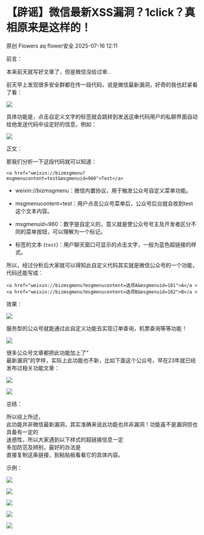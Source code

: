 #  【辟谣】微信最新XSS漏洞？1click？真相原来是这样的！  
原创 Flowers aq  flower安全   2025-07-16 12:11  
  
前言：  
  
本来前天就写好文章了，但是微信没给过审..  
  
前天早上发现很多安全群都在传一段代码，说是微信最新漏洞，好奇的我也赶紧看了看：  
  
![](https://mmbiz.qpic.cn/mmbiz_png/licEEwv67W2Y0cINAWd0kc6KdMJm63VIUGktEq4vojEIEVibXp8b7DtMYn4fHKIYyicSzgVuCRSKwO5ZqXI8KqjNw/640?wx_fmt=png&from=appmsg "")  
  
具体功能是，点击自定义文字的标签就会跳转到发送这串代码用户的私聊界面自动给他发送代码中设定好的信息，例如：  
  
![](https://mmbiz.qpic.cn/mmbiz_jpg/licEEwv67W2Y0cINAWd0kc6KdMJm63VIUWdTp5Lrs6lZ5dVv9PSpro6PD4RweTUKJOO4DaAKDMiaVZgLLZT2ZAlw/640?wx_fmt=jpeg&from=appmsg "")  
  
  
正文：  
  
那我们分析一下这段代码就可以知道：  
  
```
<a href="weixin://bizmsgmenu?msgmenucontent=test&msgmenuid=960">Test</a>
```  
  
- weixin://bizmsgmenu：微信内置协议，用于触发公众号自定义菜单功能。  
  
- msgmenucontent=test：用户点击公众号菜单后，公众号后台就会收到test这个文本内容。  
  
- msgmenuid=960：数字是自定义的，意义就是使公众号号主及开发者区分不同的菜单按钮，可以理解为一个标记。  
  
- <a>标签的文本 (`test`)：用户聊天窗口可显示的点击文字，一般为蓝色超链接的样式。  
  
  
所以，经过分析后大家就可以得知此自定义代码其实就是微信公众号的一个功能，代码还能写成：  
```
<a href="weixin://bizmsgmenu?msgmenucontent=选项A&msgmenuid=101">A</a >
<a href="weixin://bizmsgmenu?msgmenucontent=选项B&msgmenuid=102">B</a >
```  
  
效果：  
  
![](https://mmbiz.qpic.cn/mmbiz_png/licEEwv67W2Y0cINAWd0kc6KdMJm63VIUMzHtEJW7Dgo7ggNibicTy8NHEDVZvPItEVteib4Z9Kv9yWZTcvO8RicQGw/640?wx_fmt=png&from=appmsg "")  
  
服务型的公众号就能通过此自定义功能去实现订单查询，机票查询等等功能！  
  
![](https://mmbiz.qpic.cn/mmbiz_png/licEEwv67W2Y0cINAWd0kc6KdMJm63VIU8pIDxWVbFXCC5TzwzXbC0Z3SmBTYn78t0JqjBvR31wzvwBCjW1czNA/640?wx_fmt=png&from=appmsg "")  
  
很多公众号文章都把此功能加上了“  
最新漏洞”的字样，实际上此功能也不新，比如下面这个公众号，早在23年就已经发布过相关功能文章：  
  
![](https://mmbiz.qpic.cn/mmbiz_png/licEEwv67W2Y0cINAWd0kc6KdMJm63VIU6nMn01RNPpfURAR4zwxx8ke29XTozoIiccecSHDAEKOzI22PePmMStQ/640?wx_fmt=png&from=appmsg "")  
  
![](https://mmbiz.qpic.cn/mmbiz_png/licEEwv67W2Y0cINAWd0kc6KdMJm63VIUbwjsPtO0f6z7NIrzOODCzcZ1woacvbEmOyQOZfZaG9HF3JTBh1qb7g/640?wx_fmt=png&from=appmsg "")  
  
总结：  
  
所以综上所述，  
此功能并非微信最新漏洞，其实准确来说此功能也并非漏洞！功能虽不是漏洞但也具备有一定的  
迷惑性，所以大家遇到以下样式的超链接信息一定  
多加防范及辨别，最好的办法是  
直接复制这条链接，到粘贴板看看它的具体内容。  
  
示例：  
  
![](https://mmbiz.qpic.cn/mmbiz_png/licEEwv67W2Y0cINAWd0kc6KdMJm63VIU5y4Ql4iaBcBjpbjOJVgZ7ozPZbp9ESZQXdK06NkIRBQU1w2c9ibKibmrQ/640?wx_fmt=png&from=appmsg "")  
  
![](https://mmbiz.qpic.cn/mmbiz_png/licEEwv67W2Y0cINAWd0kc6KdMJm63VIUnKrQ7eNz50fKrts6MpJrH6pFJmibDMBWXicKfkUibnWR6ob8Dicxg6AtKg/640?wx_fmt=png&from=appmsg "")  
  
![](https://mmbiz.qpic.cn/mmbiz_png/licEEwv67W2Y0cINAWd0kc6KdMJm63VIU2dBtI3A8uiclaC99r03PV5RRibuSVczIcFUK1JJU6MchEQ5st6uAHiaCA/640?wx_fmt=png&from=appmsg "")  
  
![](https://mmbiz.qpic.cn/mmbiz_png/licEEwv67W2Y0cINAWd0kc6KdMJm63VIU2CdbUR9HLvlicfa8AXW6TFSTyXUUshn9FnJIxIcAvvrRbW7XM304Bww/640?wx_fmt=png&from=appmsg "")  
  
![](https://mmbiz.qpic.cn/mmbiz_png/licEEwv67W2Y0cINAWd0kc6KdMJm63VIUHaFEqmmOd87PB1IRL4icy0bDLaJnibMQbFlq50N2s5yI3tdQREWrpt1Q/640?wx_fmt=png&from=appmsg "")  
  
